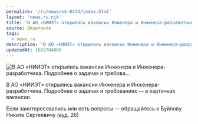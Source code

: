 ```yaml
---
permalink: '/ru/news/vk-8474/index.html'
layout: 'news.ru.njk'
title: 'В АО «НИИЭТ» открылись вакансии Инженера и Инженера-разработчика. Подробнее о задачах и требова…'
source: ВКонтакте
tags:
  - news_ru
description: 'В АО «НИИЭТ» открылись вакансии Инженера и Инженера-разработчика. Подробнее о задачах и требова…'
updatedAt: 1682784060
---
```

![В АО «НИИЭТ» открылись вакансии Инженера и Инженера-разработчика. Подробнее о задачах и требова…](https://sun1-84.userapi.com/impg/ozyhvuqbrMtlXKbBz4YBo2sp8ub0nD2j2f6TIQ/DPd5kridetw.jpg?size=525x800&quality=96&sign=e7909ab338ba44ee14e0cca198af0e6f&c_uniq_tag=OUdQQEzG-UuNi3KDy4enS4hmclNl62VqI6FFdgZZ6X4&type=album)

В АО «НИИЭТ» открылись вакансии Инженера и Инженера-разработчика. Подробнее о задачах и требованиях — в карточках вакансии.

Если заинтересовались или есть вопросы — обращайтесь к Буйлову Никите Сергеевичу (ауд. 26)

